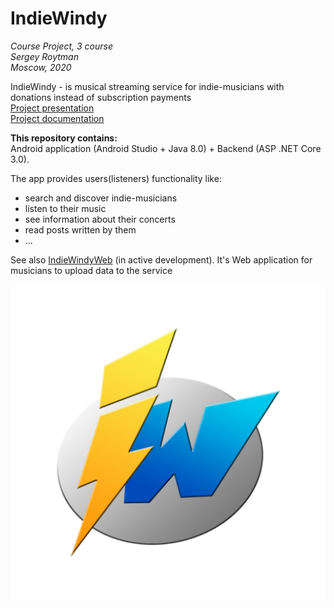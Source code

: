 # IndieWindy
*Course Project, 3 course  
Sergey Roytman  
Moscow, 2020*  

IndieWindy - is musical streaming service for indie-musicians with donations instead of subscription payments   
[Project presentation](https://github.com/Hetfield96/IndieWindy/tree/master/Presentation)  
[Project documentation](https://github.com/Hetfield96/IndieWindy/tree/master/Documentation)

**This repository contains:**  
Android application (Android Studio + Java 8.0) + Backend (ASP .NET Core 3.0).   

The app provides users(listeners) functionality like: 
- search and discover indie-musicians
- listen to their music 
- see information about their concerts
- read posts written by them
- ...

See also [IndieWindyWeb](https://github.com/Hetfield96/IndieWindyWeb) (in active development). It's Web application for musicians to upload data to the service 


![Logo](https://github.com/Hetfield96/IndieWindy/blob/master/IndieWindyMobile/app/src/main/ic_logo-playstore.png)
